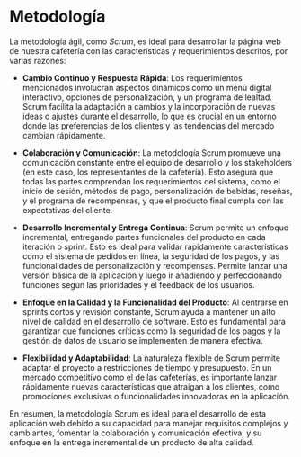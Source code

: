 # Metodología 

La metodología ágil, como *Scrum*, es ideal para desarrollar la página web de nuestra cafetería con las características y requerimientos descritos, por varias razones:

- **Cambio Continuo y Respuesta Rápida**: Los requerimientos mencionados involucran aspectos dinámicos como un menú digital interactivo, opciones de personalización, y un programa de lealtad. Scrum facilita la adaptación a cambios y la incorporación de nuevas ideas o ajustes durante el desarrollo, lo que es crucial en un entorno donde las preferencias de los clientes y las tendencias del mercado cambian rápidamente.

- **Colaboración y Comunicación**: La metodología Scrum promueve una comunicación constante entre el equipo de desarrollo y los stakeholders (en este caso, los representantes de la cafetería). Esto asegura que todas las partes comprendan los requerimientos del sistema, como el inicio de sesión, métodos de pago, personalización de bebidas, reseñas, y el programa de recompensas, y que el producto final cumpla con las expectativas del cliente.

- **Desarrollo Incremental y Entrega Continua**: Scrum permite un enfoque incremental, entregando partes funcionales del producto en cada iteración o sprint. Esto es ideal para validar rápidamente características como el sistema de pedidos en línea, la seguridad de los pagos, y las funcionalidades de personalización y recompensas. Permite lanzar una versión básica de la aplicación y luego ir añadiendo y perfeccionando funciones según las prioridades y el feedback de los usuarios.

- **Enfoque en la Calidad y la Funcionalidad del Producto**: Al centrarse en sprints cortos y revisión constante, Scrum ayuda a mantener un alto nivel de calidad en el desarrollo de software. Esto es fundamental para garantizar que funciones críticas como la seguridad de los pagos y la gestión de datos de usuario se implementen de manera efectiva.

- **Flexibilidad y Adaptabilidad**: La naturaleza flexible de Scrum permite adaptar el proyecto a restricciones de tiempo y presupuesto. En un mercado competitivo como el de las cafeterías, es importante lanzar rápidamente nuevas características que atraigan a los clientes, como promociones exclusivas o funcionalidades innovadoras en la aplicación.

En resumen, la metodología Scrum es ideal para el desarrollo de esta aplicación web debido a su capacidad para manejar requisitos complejos y cambiantes, fomentar la colaboración y comunicación efectiva, y su enfoque en la entrega incremental de un producto de alta calidad.
